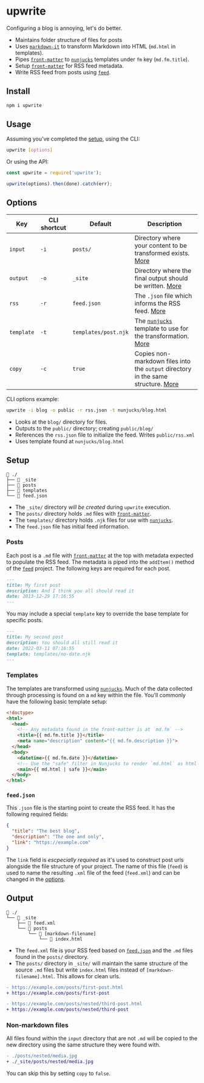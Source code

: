# upwrite

Configuring a blog is annoying, let's do better.

- Maintains folder structure of files for posts
- Uses [`markdown-it`] to transform Markdown into HTML (`md.html` in templates).
- Pipes [`front-matter`] to [`nunjucks`] templates under `fm` key (`md.fm.title`).
- Setup [`front-matter`] for RSS feed metadata.
- Write RSS feed from posts using [`feed`].

## Install

```sh
npm i upwrite
```

## Usage

Assuming you've completed the [setup](#setup), using the CLI:

```sh
upwrite [options]
```

Or using the API:

```js
const upwrite = require('upwrite');

upwrite(options).then(done).catch(err);
```

## Options

| Key | CLI shortcut | Default | Description |
| --- | ------------ | ------- | ----------- |
| `input` | `-i` | `posts/` | Directory where your content to be transformed exists. [More](#posts) |
| `output` | `-o` | `_site` | Directory where the final output should be written. [More](#output) |
| `rss` | `-r` | `feed.json` | The `.json` file which informs the RSS feed. [More](#feedjson) |
| `template` | `-t` | `templates/post.njk` | The [`nunjucks`] template to use for the transformation. [More](#Templates) |
| `copy` | `-c` | `true` | Copies non-markdown files into the `output` directory in the same structure. [More](#non-markdown-files) |

CLI options example:

```sh
upwrite -i blog -o public -r rss.json -t nunjucks/blog.html
```

- Looks at the `blog/` directory for files.
- Outputs to the `public/` directory; creating `public/blog/`
- References the `rss.json` file to initialize the feed. Writes `public/rss.xml`
- Uses template found at `nunjucks/blog.html`
## Setup

```text
📁 ./
├── 📁 _site
├── 📁 posts
├── 📁 templates
└── 📄 feed.json
```

- The `_site/` directory *will be created* during `upwrite` execution.
- The `posts/` directory holds `.md` files with [`front-matter`].
- The `templates/` directory holds `.njk` files for use with [`nunjucks`].
- The `feed.json` file has initial feed information.

### Posts

Each post is a `.md` file with [`front-matter`] at the top with metadata expected to populate the RSS feed. The metadata is piped into the `addItem()` method of the [`feed`] project. The following keys are required for each post.

```md
---
title: My first post
description: And I think you all should read it
date: 2013-12-29 17:16:55
---
```

You may include a special `template` key to override the base template for specific posts.

```md
---
title: My second post
description: You should all still read it
date: 2022-03-11 07:16:55
template: templates/no-date.njk
---
```

### Templates

The templates are transformed using [`nunjucks`]. Much of the data collected through processing is found on a `md` key within the file. You'll commonly have the following basic template setup:

```html
<!doctype>
<html>
  <head>
    <!-- Any metadata found in the front-matter is at `md.fm` -->
    <title>{{ md.fm.title }}</title>
    <meta name="description" content="{{ md.fm.description }}">
  </head>
  <body>
    <datetime>{{ md.fm.date }}</datetime>
    <!-- Use the "safe" filter in Nunjucks to render `md.html` as html -->
    <main>{{ md.html | safe }}</main>
  </body>
</html>
```

### `feed.json`

This `.json` file is the starting point to create the RSS feed. It has the following required fields:

```json
{
  "title": "The best blog",
  "description": "The one and only",
  "link": "https://example.com"
}
```

The `link` field is *escpecially required* as it's used to construct post urls alongside the file structure of your project. The name of this file (`feed`) is used to name the resulting `.xml` file of the feed (`feed.xml`) and can be changed in the [options](#options).

## Output

```text
📁 ./
└── 📁 _site
    ├── 📄 feed.xml
    └── 📁 posts
        └── 📁 [markdown-filename]
            └── 📄 index.html
```

- The `feed.xml` file is your RSS feed based on [`feed.json`](#feedjson) and the `.md` files found in the `posts/` directory.
- The `posts/` directory in `_site/` will maintain the same structure of the source `.md` files but write `index.html` files instead of `[markdown-filename].html`. This allows for clean urls.

```diff
- https://example.com/posts/first-post.html
+ https://example.com/posts/first-post

- https://example.com/posts/nested/third-post.html
+ https://example.com/posts/nested/third-post
```

### Non-markdown files
All files found within the `input` directory that are not `.md` will be copied to the new directory using the same structure they were found with.

```diff
- ./posts/nested/media.jpg
+ ./_site/posts/nested/media.jpg
```

You can skip this by setting `copy` to `false`.

[`markdown-it`]: https://www.npmjs.com/package/markdown-it
[`front-matter`]: https://www.npmjs.com/package/front-matter
[`nunjucks`]: https://www.npmjs.com/package/nunjucks
[`feed`]: https://www.npmjs.com/package/feed